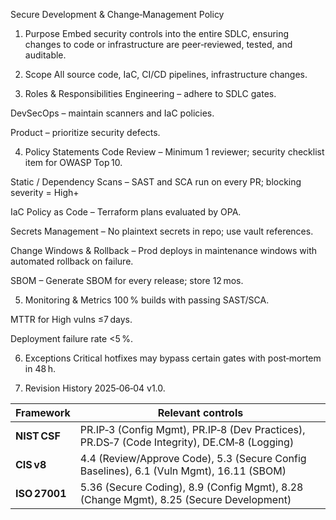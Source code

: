 Secure Development & Change‑Management Policy
1. Purpose
Embed security controls into the entire SDLC, ensuring changes to code or infrastructure are peer‑reviewed, tested, and auditable.

2. Scope
All source code, IaC, CI/CD pipelines, infrastructure changes.

3. Roles & Responsibilities
Engineering – adhere to SDLC gates.

DevSecOps – maintain scanners and IaC policies.

Product – prioritize security defects.

4. Policy Statements
Code Review – Minimum 1 reviewer; security checklist item for OWASP Top 10.

Static / Dependency Scans – SAST and SCA run on every PR; blocking severity = High+

IaC Policy as Code – Terraform plans evaluated by OPA.

Secrets Management – No plaintext secrets in repo; use vault references.

Change Windows & Rollback – Prod deploys in maintenance windows with automated rollback on failure.

SBOM – Generate SBOM for every release; store 12 mos.

5. Monitoring & Metrics
100 % builds with passing SAST/SCA.

MTTR for High vulns ≤7 days.

Deployment failure rate <5 %.

6. Exceptions
Critical hotfixes may bypass certain gates with post‑mortem in 48 h.

7. Revision History
2025‑06‑04 v1.0.


| Framework     | Relevant controls                                                                           |
| ------------- | ------------------------------------------------------------------------------------------- |
| **NIST CSF**  | PR.IP‑3 (Config Mgmt), PR.IP‑8 (Dev Practices), PR.DS‑7 (Code Integrity), DE.CM‑8 (Logging) |
| **CIS v8**    | 4.4 (Review/Approve Code), 5.3 (Secure Config Baselines), 6.1 (Vuln Mgmt), 16.11 (SBOM)     |
| **ISO 27001** | 5.36 (Secure Coding), 8.9 (Config Mgmt), 8.28 (Change Mgmt), 8.25 (Secure Development)      |
